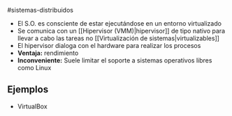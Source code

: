 #sistemas-distribuidos 

- El S.O. es consciente de estar ejecutándose en un entorno virtualizado
- Se comunica con un [[Hipervisor (VMM)|hipervisor]] de tipo nativo para llevar a cabo las tareas no [[Virtualización de sistemas|virtualizables]]
- El hipervisor dialoga con el hardware para realizar los procesos
- **Ventaja:** rendimiento
- **Inconveniente:** Suele limitar el soporte a sistemas operativos libres como Linux

## Ejemplos

- VirtualBox